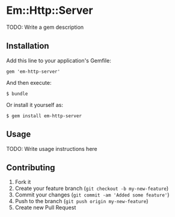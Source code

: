 # Em::Http::Server

TODO: Write a gem description

## Installation

Add this line to your application's Gemfile:

    gem 'em-http-server'

And then execute:

    $ bundle

Or install it yourself as:

    $ gem install em-http-server

## Usage

TODO: Write usage instructions here

## Contributing

1. Fork it
2. Create your feature branch (`git checkout -b my-new-feature`)
3. Commit your changes (`git commit -am 'Added some feature'`)
4. Push to the branch (`git push origin my-new-feature`)
5. Create new Pull Request
